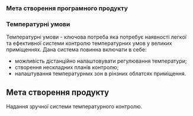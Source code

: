 ### Мета створення програмного продукту

### Температурні умови
Температурні умови - ключова потреба яка потребує наявності легкої та ефективної системи контролю температурних умов у великих приміщеннях. 
Дана система повинна включати в себе:
- можливість дістанційно налаштовувати регулювання температури;
- створення нескладних планів контролю;
- налаштування температурнмх зон в рінзних облатсях приміщення.
## Мета створення продукту
Надання зручної системи температурного контролю.

